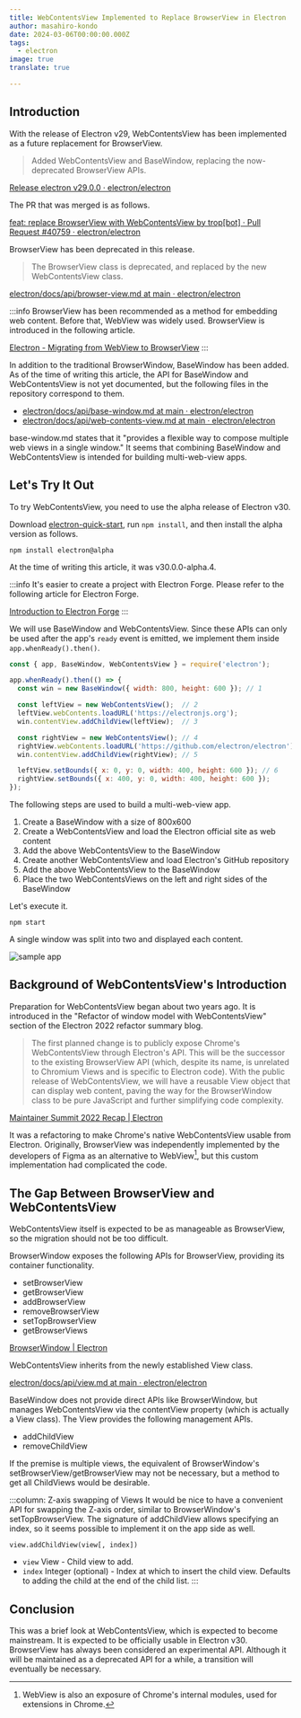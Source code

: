 ```yaml
---
title: WebContentsView Implemented to Replace BrowserView in Electron
author: masahiro-kondo
date: 2024-03-06T00:00:00.000Z
tags:
  - electron
image: true
translate: true

---
```





## Introduction

With the release of Electron v29, WebContentsView has been implemented as a future replacement for BrowserView.

> Added WebContentsView and BaseWindow, replacing the now-deprecated BrowserView APIs.

[Release electron v29.0.0 · electron/electron](https://github.com/electron/electron/releases/tag/v29.0.0)

The PR that was merged is as follows.

[feat: replace BrowserView with WebContentsView by trop[bot] · Pull Request #40759 · electron/electron](https://github.com/electron/electron/pull/40759)

BrowserView has been deprecated in this release.

> The BrowserView class is deprecated, and replaced by the new WebContentsView class.

[electron/docs/api/browser-view.md at main · electron/electron](https://github.com/electron/electron/blob/main/docs/api/browser-view.md)

:::info
BrowserView has been recommended as a method for embedding web content. Before that, WebView was widely used. BrowserView is introduced in the following article.

[Electron - Migrating from WebView to BrowserView](/blogs/2022/01/07/electron-browserview/)
:::

In addition to the traditional BrowserWindow, BaseWindow has been added. As of the time of writing this article, the API for BaseWindow and WebContentsView is not yet documented, but the following files in the repository correspond to them.

- [electron/docs/api/base-window.md at main · electron/electron](https://github.com/electron/electron/blob/main/docs/api/base-window.md)
- [electron/docs/api/web-contents-view.md at main · electron/electron](https://github.com/electron/electron/blob/main/docs/api/web-contents-view.md)

base-window.md states that it "provides a flexible way to compose multiple web views in a single window." It seems that combining BaseWindow and WebContentsView is intended for building multi-web-view apps.

## Let's Try It Out

To try WebContentsView, you need to use the alpha release of Electron v30.

Download [electron-quick-start](https://github.com/electron/electron-quick-start), run `npm install`, and then install the alpha version as follows.

```shell
npm install electron@alpha
```

At the time of writing this article, it was v30.0.0-alpha.4.

:::info
It's easier to create a project with Electron Forge. Please refer to the following article for Electron Forge.

[Introduction to Electron Forge](/blogs/2024/01/29/electron-forge-introduction/)
:::

We will use BaseWindow and WebContentsView. Since these APIs can only be used after the app's `ready` event is emitted, we implement them inside `app.whenReady().then()`.

```javascript:index.js
const { app, BaseWindow, WebContentsView } = require('electron');

app.whenReady().then(() => {
  const win = new BaseWindow({ width: 800, height: 600 }); // 1

  const leftView = new WebContentsView();  // 2
  leftView.webContents.loadURL('https://electronjs.org');
  win.contentView.addChildView(leftView);  // 3

  const rightView = new WebContentsView(); // 4
  rightView.webContents.loadURL('https://github.com/electron/electron');
  win.contentView.addChildView(rightView); // 5

  leftView.setBounds({ x: 0, y: 0, width: 400, height: 600 }); // 6
  rightView.setBounds({ x: 400, y: 0, width: 400, height: 600 });
});
```
The following steps are used to build a multi-web-view app.

1. Create a BaseWindow with a size of 800x600
2. Create a WebContentsView and load the Electron official site as web content
3. Add the above WebContentsView to the BaseWindow
4. Create another WebContentsView and load Electron's GitHub repository
5. Add the above WebContentsView to the BaseWindow
6. Place the two WebContentsViews on the left and right sides of the BaseWindow

Let's execute it.

```shell
npm start
```

A single window was split into two and displayed each content.

![sample app](https://i.gyazo.com/73b2a9b15ad4c33b911254d2dc9e42a9.png)

## Background of WebContentsView's Introduction
Preparation for WebContentsView began about two years ago. It is introduced in the "Refactor of window model with WebContentsView" section of the Electron 2022 refactor summary blog.

> The first planned change is to publicly expose Chrome's WebContentsView through Electron's API. This will be the successor to the existing BrowserView API (which, despite its name, is unrelated to Chromium Views and is specific to Electron code). With the public release of WebContentsView, we will have a reusable View object that can display web content, paving the way for the BrowserWindow class to be pure JavaScript and further simplifying code complexity.

[Maintainer Summit 2022 Recap | Electron](https://www.electronjs.org/ja/blog/maintainer-summit-2022-recap)

It was a refactoring to make Chrome's native WebContentsView usable from Electron. Originally, BrowserView was independently implemented by the developers of Figma as an alternative to WebView[^1], but this custom implementation had complicated the code.

[^1]: WebView is also an exposure of Chrome's internal modules, used for extensions in Chrome.

## The Gap Between BrowserView and WebContentsView
WebContentsView itself is expected to be as manageable as BrowserView, so the migration should not be too difficult.

BrowserWindow exposes the following APIs for BrowserView, providing its container functionality.

- setBrowserView
- getBrowserView
- addBrowserView
- removeBrowserView
- setTopBrowserView
- getBrowserViews

[BrowserWindow | Electron](https://www.electronjs.org/ja/docs/latest/api/browser-window)

WebContentsView inherits from the newly established View class.

[electron/docs/api/view.md at main · electron/electron](https://github.com/electron/electron/blob/main/docs/api/view.md)

BaseWindow does not provide direct APIs like BrowserWindow, but manages WebContentsView via the contentView property (which is actually a View class). The View provides the following management APIs.

- addChildView
- removeChildView

If the premise is multiple views, the equivalent of BrowserWindow's setBrowserView/getBrowserView may not be necessary, but a method to get all ChildViews would be desirable.

:::column: Z-axis swapping of Views
It would be nice to have a convenient API for swapping the Z-axis order, similar to BrowserWindow's setTopBrowserView. The signature of addChildView allows specifying an index, so it seems possible to implement it on the app side as well.

`view.addChildView(view[, index])`
 - `view` View - Child view to add.
 - `index` Integer (optional) - Index at which to insert the child view. Defaults to adding the child at the end of the child list.
:::

## Conclusion
This was a brief look at WebContentsView, which is expected to become mainstream. It is expected to be officially usable in Electron v30.
BrowserView has always been considered an experimental API. Although it will be maintained as a deprecated API for a while, a transition will eventually be necessary.
